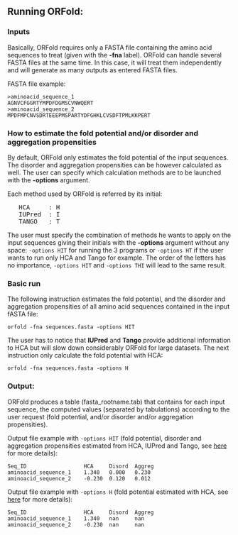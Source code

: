 ## Running ORFold:


### Inputs
Basically, ORFold requires only a FASTA file containing the amino acid sequences 
to treat (given with the **-fna** label). ORFold can handle several FASTA files at the same
time. In this case, it will treat them independently and will generate as many 
outputs as entered FASTA files.

 
 FASTA file example:
```{}
>aminoacid_sequence_1
AGNVCFGGRTYMPDFDGMSCVNWQERT
>aminoacid_sequence_2
MPDFMPCNVSDRTEEEPMSPARTYDFGHKLCVSDFTPMLKKPERT
```


### How to estimate the fold potential and/or disorder and aggregation propensities
By default, ORFold only estimates the fold potential of the input sequences. 
The disorder and aggregation propensities can be however calculated as well.
The user can specify which calculation methods are to be launched with 
the **-options** argument. 

Each method used by ORFold is referred by its initial: 
<pre>
   HCA     : H
   IUPred  : I
   TANGO   : T 
</pre>

The user must specify the combination of methods he wants to apply
on the input sequences giving their initials with the **-options** argument
without any space: ```-options HIT``` for running the 3 programs or ```-options HT``` 
if the user wants to run only HCA and Tango for example. 
The order of the letters has no importance, 
```-options HIT``` and ```-options THI``` will lead to the same result.


### Basic run
The following instruction estimates the fold potential, and the disorder and aggregation propensities of
all amino acid sequences contained in the input fASTA file:

```{bash}
orfold -fna sequences.fasta -options HIT
```



The user has to notice that **IUPred** and **Tango** provide additional information
to HCA but will slow down considerably ORFold for large datasets. 
The next instruction only calculate the fold potential with HCA:
```{bash}
orfold -fna sequences.fasta -options H
```

### Output:
ORFold produces a table (fasta_rootname.tab) that contains for each input sequence,
the computed values (separated by tabulations) according to the user request (fold potential, and/or disorder and/or 
aggregation propensities).





 Output file example with ```-options HIT``` (fold potential, disorder and aggregation
 propensities estimated from HCA, IUPred and Tango, see [here](./How_it_works_orfold.md) for more details):

```{}
Seq_ID                  HCA     Disord  Aggreg
aminoacid_sequence_1	1.340	0.000	0.230	
aminoacid_sequence_2	-0.230	0.120	0.012	
```

Output file example with ```-options H``` (fold potential estimated with HCA, see [here](./How_it_works_orfold.md) for more details):
```{}
Seq_ID                  HCA     Disord  Aggreg
aminoacid_sequence_1    1.340   nan     nan
aminoacid_sequence_2    -0.230  nan     nan
```
